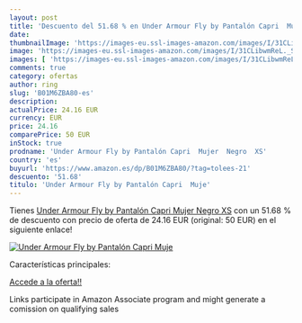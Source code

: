 ```yaml
---
layout: post
title: 'Descuento del 51.68 % en Under Armour Fly by Pantalón Capri  Muje'
date: 
thumbnailImage: 'https://images-eu.ssl-images-amazon.com/images/I/31CLibwmReL._SL200_.jpg'
image: 'https://images-eu.ssl-images-amazon.com/images/I/31CLibwmReL._SL200_.jpg'
images: [ 'https://images-eu.ssl-images-amazon.com/images/I/31CLibwmReL._SL200_.jpg' ]
comments: true
category: ofertas
author: ring
slug: 'B01M6ZBA80-es'
description:
actualPrice: 24.16 EUR
currency: EUR
price: 24.16
comparePrice: 50 EUR
inStock: true
prodname: 'Under Armour Fly by Pantalón Capri  Mujer  Negro  XS'
country: 'es'
buyurl: 'https://www.amazon.es/dp/B01M6ZBA80/?tag=tolees-21'
descuento: '51.68'
titulo: 'Under Armour Fly by Pantalón Capri  Muje'
---
```


Tienes [Under Armour Fly by Pantalón Capri  Mujer  Negro  XS](https://www.amazon.es/dp/B01M6ZBA80/?tag=tolees-21) con un 51.68 % de descuento con precio de oferta de 24.16 EUR (original: 50 EUR) en el siguiente enlace!

[![Under Armour Fly by Pantalón Capri  Muje](https://images-eu.ssl-images-amazon.com/images/I/31CLibwmReL._SL200_.jpg)](https://www.amazon.es/dp/B01M6ZBA80/?tag=tolees-21)

Características principales:


[Accede a la oferta!!](https://www.amazon.es/dp/B01M6ZBA80/?tag=tolees-21)

Links participate in Amazon Associate program and might generate a comission on qualifying sales



